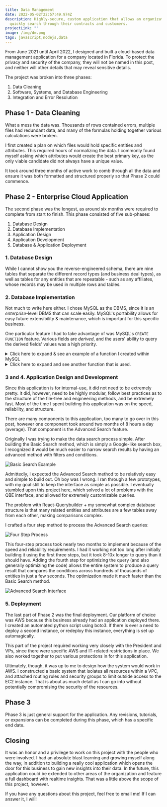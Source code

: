 ```yaml
---
title: Data Management
date: 2022-05-02T22:57:49.974Z
description: Highly-secure, custom application that allows an organization to
  quickly search through their contracts and customers.
projectLink: ""
image: /img/dm.png
tags: javascript,nodejs,data
---
```

From June 2021 until April 2022, I designed and built a cloud-based data management application for a company located in Florida. To protect the privacy and security of the company, they will not be named in this post, and neither will other details that may reveal sensitive details.

The project was broken into three phases:

1. Data Cleaning
2. Software, Systems, and Database Engineering
3. Integration and Error Resolution

## Phase 1 - Data Cleaning

What a mess the data was. Thousands of rows contained errors, multiple files had redundant data, and many of the formulas holding together various calculations were broken.

I first created a plan on which files would hold specific entities and attributes. This required hours of normalizing the data. I commonly found myself asking which attributes would create the best primary key, as the only viable candidate did not always have a unique value.

It took around three months of active work to comb through all the data and ensure it was both formatted and structured properly so that Phase 2 could commence.

## Phase 2 - Enterprise Cloud Application

The second phase was the longest, as around six months were required to complete from start to finish. This phase consisted of five sub-phases:

1. Database Design
2. Database Implementation
3. Application Design
4. Application Development
5. Database & Application Deployment

### 1. Database Design

While I cannot show you the reverse-engineered schema, there are nine tables that separate the different record types (and business deal types), as well as tables for any entities that are repeatable - such as any affiliates, whose records may be used in multiple rows and tables.

### 2. Database Implementation

Not much to write here either. I chose MySQL as the DBMS, since it is an *enterprise*-level DBMS that can scale easily. MySQL's portability allows for easy future extensibility & maintenance, which is important for this specific business.

One particular feature I had to take advantage of was MySQL's `CREATE FUNCTION` feature. Various fields are *derived*, and the users' ability to query the derived fields' values was a high priority.

<details>
<summary>Click here to expand & see an example of a function I created within MySQL</summary>

This function takes two dates, both stored as a `VARCHAR` (this is due to a few limitations, the `DATE` data type was not the correct fit for this instance)

The function returns an `INT`, which is of three possible values with context:

1. `Now` is before the start date
2. `Now` is after the start date, but before the end date (active status)
3. `Now` is after the end date

The context is determined by the back-end system. When a user queries this derived field, the context is determined by the back-end system (whether the status is before, active, or after expiration). 

```sql
DELIMITER $$

CREATE FUNCTION calc_days_out (begin_date VARCHAR(100), end_date VARCHAR(100))
RETURNS INT
NO SQL
BEGIN
	DECLARE begin_as_date DATE;
    DECLARE end_as_date DATE;
    DECLARE date_now DATE DEFAULT CURDATE();
    DECLARE calcd_days_out INT DEFAULT 0;
    DECLARE EXIT HANDLER FOR SQLEXCEPTION RETURN -1;
    BEGIN
		DECLARE CONTINUE HANDLER FOR SQLEXCEPTION SET begin_as_date = STR_TO_DATE(begin_date, '%m/%d/%Y');
        SET begin_as_date = STR_TO_DATE(begin_date, '%m-%d-%Y');
	END;
    BEGIN
		DECLARE CONTINUE HANDLER FOR SQLEXCEPTION SET end_as_date = STR_TO_DATE(end_date, '%m/%d/%Y');
        SET end_as_date = STR_TO_DATE(end_date, '%m-%d-%Y');
	END;
    IF date_now < begin_as_date THEN
		SET calcd_days_out = DATEDIFF(date_now, begin_as_date);
	ELSEIF date_now > end_as_date THEN
		SET calcd_days_out = DATEDIFF(date_now, end_as_date);
	ELSE
		SET calcd_days_out = DATEDIFF(date_now, end_as_date);
	END IF;
    RETURN calcd_days_out;
    
END;$$

DELIMITER ;
```

</details>

<details>
<summary>Click here to expand and see another function that is used.</summary>

This function takes a number that is in a string (`VARCHAR`), and returns the `INT` value. MySQL Community v8.0.23 does not have this function.

```sql
CREATE FUNCTION ExtractNumber(in_string VARCHAR(50)) 
RETURNS INT
NO SQL
BEGIN
    DECLARE ctrNumber VARCHAR(50);
    DECLARE finNumber VARCHAR(50) DEFAULT '';
    DECLARE sChar VARCHAR(1);
    DECLARE inti INTEGER DEFAULT 1;
	DECLARE EXIT HANDLER FOR SQLEXCEPTION RETURN 0;
    IF LENGTH(in_string) > 0 THEN
        WHILE(inti <= LENGTH(in_string)) DO
            SET sChar = SUBSTRING(in_string, inti, 1);
            SET ctrNumber = FIND_IN_SET(sChar, '0,1,2,3,4,5,6,7,8,9'); 
            IF ctrNumber > 0 THEN
                SET finNumber = CONCAT(finNumber, sChar);
            END IF;
            SET inti = inti + 1;
        END WHILE;
        RETURN CAST(finNumber AS UNSIGNED);
    ELSE
        RETURN 0;
    END IF;    
END$$
```

</details>

### 3 and 4. Application Design and Development

Since this application is for internal-use, it did not need to be extremely pretty. It did, however, need to be highly modular, follow best practices as to the structure of the file-tree and engineering methods, and be extremely fast. Most of the time I spent building this application was on the speed, reliability, and structure.

There are many components to this application, too many to go over in this post, however one component took around two months of 8 hours a day (average). That component is the Advanced Search feature.

Originally I was trying to make the data search process simple. After building the Basic Search method, which is simply a Google-like search box, I recognized it would be much easier to narrow search results by having an advanced method with filters and conditions.

![Basic Search Example](/img/screen-shot-2022-05-02-at-7.10.36-pm.png)

Admittedly, I expected the Advanced Search method to be relatively easy and simple to build out. Oh boy was I wrong. I ran through a few prototypes, with my goal still to keep the interface as simple as possible. I eventually stumbled upon [this project here](https://github.com/react-querybuilder/react-querybuilder), which solved a lot of problems with the QBE interface, and allowed for extremely customizable queries.

The problem with React-Querybuilder + my somewhat complex database structure is that many related entities and attributes are a few tables away from each other, making comparisons complex.

I crafted a four step method to process the Advanced Search queries:

![Four Step Process](/img/four-step-advanced-search.png)

This four-step process took nearly two months to implement because of the speed and reliability requirements. I had it working not too long after initially building it using the first three steps, but it took 8-10x longer to query than it should have. Adding the fourth step for optimizing the query (and also generally optimizing the code) allows the entire system to produce a query result that compares the conditions across hundreds of thousands of entities in just a few seconds. The optimization made it much faster than the Basic Search method.

![Advanced Search Interface](/img/screen-shot-2022-05-02-at-7.08.15-pm.png)

### 5. Deployment

The last part of Phase 2 was the final deployment. Our platform of choice was AWS because this business already had an application deployed there. I created an automated python script using boto3. If there is ever a need to deploy a second instance, or redeploy this instance, everything is set up automagically.

This part of the project required working very closely with the President and VPs, since there were specific AWS and IT-related restrictions in place. We also worked together to put various protections in for this application.

Ultimately, though, it was up to me to design how the system would work in AWS. I constructed a basic system that isolates all resources within a VPC, and attached routing rules and security groups to limit outside access to the EC2 instance. That is about as much detail as I can go into without potentially compromising the security of the resources.

## Phase 3
Phase 3 is just general support for the application. Any revisions, tutorials, or expansions can be completed during this phase, which has a specific end date.

## Closing

It was an honor and a privilege to work on this project with the people who were involved. I had an absolute blast learning and growing myself along the way, in addition to building a really cool application which opens the door for this business to gain new insights into their data. In the future, this application could be extended to other areas of the organization and feature a full dashboard with realtime insights. That was a little above the scope of this project, however.

If you have any questions about this project, feel free to email me! If I can answer it, I will!